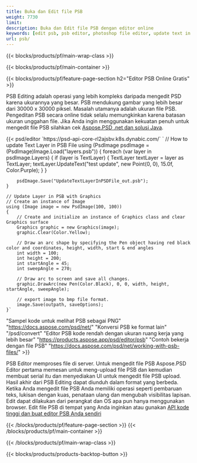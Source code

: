 ```yaml
---
title: Buka dan Edit file PSB
weight: 7730
limit: 
description: Buka dan Edit file PSB dengan editor online
keywords: [edit psb, psb editor, photoshop file editor, update text in psb, update psb, open psb, update text in psb]
url: psb/
---
```


{{< blocks/products/pf/main-wrap-class >}}

{{< blocks/products/pf/main-container >}}

{{< blocks/products/pf/feature-page-section h2="Editor PSB Online Gratis" >}}
<p>PSB Editing adalah operasi yang lebih kompleks daripada mengedit PSD karena ukurannya yang besar. PSB mendukung gambar yang lebih besar dari 30000 x 30000 piksel. Masalah utamanya adalah ukuran file PSB. Pengeditan PSB secara online tidak selalu memungkinkan karena batasan ukuran unggahan file. Jika Anda ingin menggunakan kekuatan penuh untuk mengedit file PSB silahkan cek <a href="/psd/{{< lang-code >}}">Aspose.PSD .net dan solusi Java</a>. </p>
{{< psd/editor `https://psd-api-core-rl2ajsbv.k8s.dynabic.com/` 
`	// How to update Text Layer in PSB File
	using (PsdImage psdImage = (PsdImage)Image.Load("layers.psb"))
  	{
		foreach (var layer in psdImage.Layers)
		{
			if (layer is TextLayer)
			{
				TextLayer textLayer = layer as TextLayer;
				textLayer.UpdateText("test update", new Point(0, 0), 15.0f, Color.Purple);
			}
		}

		psdImage.Save("UpdateTextLayerInPSDFile_out.psb");
	}
	
	// Update Layer in PSB with Graphics
	// Create an instance of Image
	using (Image image = new PsdImage(100, 100))
	{
		// Create and initialize an instance of Graphics class and clear Graphics surface
		Graphics graphic = new Graphics(image);
		graphic.Clear(Color.Yellow);

		// Draw an arc shape by specifying the Pen object having red black color and coordinates, height, width, start & end angles                 
		int width = 100;
		int height = 200;
		int startAngle = 45;
		int sweepAngle = 270;

		// Draw arc to screen and save all changes.
		graphic.DrawArc(new Pen(Color.Black), 0, 0, width, height, startAngle, sweepAngle);

		// export image to bmp file format.
		image.Save(outpath, saveOptions);
	}` 
"Sampel kode untuk melihat PSB sebagai PNG"  "https://docs.aspose.com/psd/net/" 
"Konversi PSB ke format lain"  "/psd/convert" 
"Editor PSB kode rendah dengan ukuran ruang kerja yang lebih besar" "https://products.aspose.app/psd/editor/psb" 
"Contoh bekerja dengan file PSB" "https://docs.aspose.com/psd/net/working-with-psb-files/" >}}
<p>PSB Editor memproses file di server. Untuk mengedit file PSB Aspose.PSD Editor pertama memesan untuk meng-upload file PSB dan kemudian membuat serial itu dan menyediakan UI untuk mengedit file PSB upload. Hasil akhir dari PSB Editing dapat diunduh dalam format yang berbeda. Ketika Anda mengedit file PSB Anda memiliki operasi seperti pembaruan teks, lukisan dengan kuas, penataan ulang dan mengubah visibilitas lapisan. Edit dapat dilakukan dari perangkat dan OS apa pun hanya menggunakan browser. Edit file PSB di tempat yang Anda inginkan atau gunakan <a href="https://docs.aspose.com/psd/net/working-with-psb-files/">API kode tinggi dan buat editor PSB Anda sendiri</a></p>

{{< /blocks/products/pf/feature-page-section >}}
{{< /blocks/products/pf/main-container >}}


{{< /blocks/products/pf/main-wrap-class >}}

{{< blocks/products/products-backtop-button >}}
